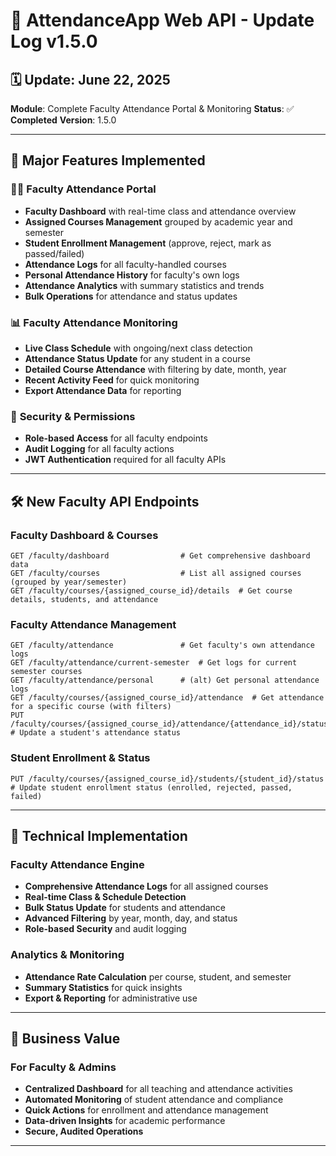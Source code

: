 # 🔐 AttendanceApp Web API - Update Log v1.5.0

## 🗓️ Update: June 22, 2025
**Module**: Complete Faculty Attendance Portal & Monitoring
**Status**: ✅ **Completed**
**Version**: 1.5.0

---

## 🚀 Major Features Implemented

### 🧑‍🏫 **Faculty Attendance Portal**
- **Faculty Dashboard** with real-time class and attendance overview
- **Assigned Courses Management** grouped by academic year and semester
- **Student Enrollment Management** (approve, reject, mark as passed/failed)
- **Attendance Logs** for all faculty-handled courses
- **Personal Attendance History** for faculty's own logs
- **Attendance Analytics** with summary statistics and trends
- **Bulk Operations** for attendance and status updates

### 📊 **Faculty Attendance Monitoring**
- **Live Class Schedule** with ongoing/next class detection
- **Attendance Status Update** for any student in a course
- **Detailed Course Attendance** with filtering by date, month, year
- **Recent Activity Feed** for quick monitoring
- **Export Attendance Data** for reporting

### 🔐 **Security & Permissions**
- **Role-based Access** for all faculty endpoints
- **Audit Logging** for all faculty actions
- **JWT Authentication** required for all faculty APIs

---

## 🛠️ **New Faculty API Endpoints**

### **Faculty Dashboard & Courses**
```http
GET /faculty/dashboard                # Get comprehensive dashboard data
GET /faculty/courses                  # List all assigned courses (grouped by year/semester)
GET /faculty/courses/{assigned_course_id}/details  # Get course details, students, and attendance
```

### **Faculty Attendance Management**
```http
GET /faculty/attendance               # Get faculty's own attendance logs
GET /faculty/attendance/current-semester  # Get logs for current semester courses
GET /faculty/attendance/personal      # (alt) Get personal attendance logs
GET /faculty/courses/{assigned_course_id}/attendance  # Get attendance for a specific course (with filters)
PUT /faculty/courses/{assigned_course_id}/attendance/{attendance_id}/status  # Update a student's attendance status
```

### **Student Enrollment & Status**
```http
PUT /faculty/courses/{assigned_course_id}/students/{student_id}/status  # Update student enrollment status (enrolled, rejected, passed, failed)
```
---

## 🔧 **Technical Implementation**

### **Faculty Attendance Engine**
- **Comprehensive Attendance Logs** for all assigned courses
- **Real-time Class & Schedule Detection**
- **Bulk Status Update** for students and attendance
- **Advanced Filtering** by year, month, day, and status
- **Role-based Security** and audit logging

### **Analytics & Monitoring**
- **Attendance Rate Calculation** per course, student, and semester
- **Summary Statistics** for quick insights
- **Export & Reporting** for administrative use

---

## 🎯 **Business Value**

### **For Faculty & Admins**
- **Centralized Dashboard** for all teaching and attendance activities
- **Automated Monitoring** of student attendance and compliance
- **Quick Actions** for enrollment and attendance management
- **Data-driven Insights** for academic performance
- **Secure, Audited Operations**

---


